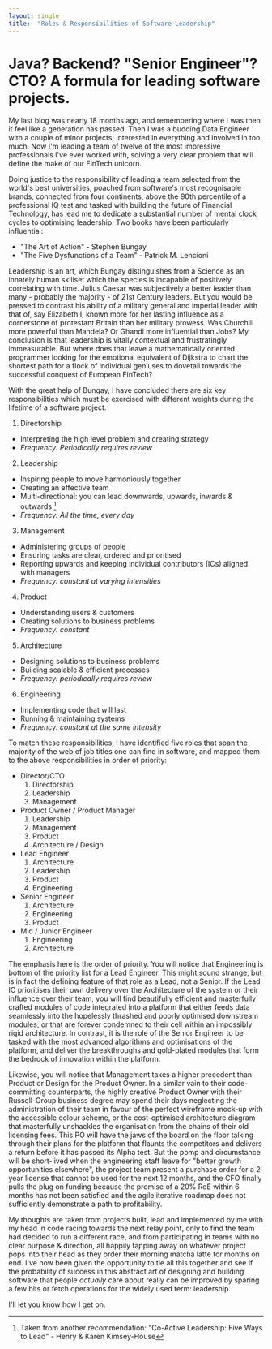 ```yaml
---
layout: single
title:  "Roles & Responsibilities of Software Leadership"
---
```

# Java? Backend? "Senior Engineer"? CTO? A formula for leading software projects.

My last blog was nearly 18 months ago, and remembering where I was then it feel like a generation has passed. Then I was a budding Data Engineer with a couple of minor projects; interested in everything and involved in too much. Now I'm leading a team of twelve of the most impressive professionals I've ever worked with, solving a very clear problem that will define the make of our FinTech unicorn.

Doing justice to the responsibility of leading a team selected from the world's best universities, poached from software's most recognisable brands, connected from four continents, above the 90th percentile of a professional IQ test and tasked with building the future of Financial Technology, has lead me to dedicate a substantial number of mental clock cycles to optimising leadership. Two books have been particularly influential:
* "The Art of Action" - Stephen Bungay
* "The Five Dysfunctions of a Team" - Patrick M. Lencioni

Leadership is an art, which Bungay distinguishes from a Science as an innately human skillset which the species is incapable of positively correlating with time. Julius Caesar was subjectively a better leader than many - probably the majority - of 21st Century leaders. But you would be pressed to contrast his ability of a military general and imperial leader with that of, say Elizabeth I, known more for her lasting influence as a cornerstone of protestant Britain than her military prowess. Was Churchill more powerful than Mandela? Or Ghandi more influential than Jobs? My conclusion is that leadership is vitally contextual and frustratingly immeasurable. But where does that leave a mathematically oriented programmer looking for the emotional equivalent of Dijkstra to chart the shortest path for a flock of individual geniuses to dovetail towards the successful conquest of European FinTech?

With the great help of Bungay, I have concluded there are six key responsibilities which must be exercised with different weights during the lifetime of a software project:
1. Directorship
  * Interpreting the high level problem and creating strategy
  * *Frequency: Periodically requires review*
2. Leadership
  * Inspiring people to move harmoniously together
  * Creating an effective team
  * Multi-directional: you can lead downwards, upwards, inwards & outwards [^1]
  * *Frequency: All the time, every day*
3. Management
  * Administering groups of people
  * Ensuring tasks are clear, ordered and prioritised
  * Reporting upwards and keeping individual contributors (ICs) aligned with managers
  * *Frequency: constant at varying intensities*
4. Product
  * Understanding users & customers
  * Creating solutions to business problems
  * *Frequency: constant*
5. Architecture
  * Designing solutions to business problems
  * Building scalable & efficient processes
  * *Frequency: periodically requires review*
6. Engineering
  * Implementing code that will last
  * Running & maintaining systems
  * *Frequency: constant at the same intensity*

To match these responsibilities, I have identified five roles that span the majority of the web of job titles one can find in software, and mapped them to the above responsibilities in order of priority:
* Director/CTO
  1. Directorship
  2. Leadership
  3. Management
* Product Owner / Product Manager
  1. Leadership
  2. Management
  3. Product
  4. Architecture / Design
* Lead Engineer
  1. Architecture
  2. Leadership
  3. Product
  4. Engineering
* Senior Engineer
  1. Architecture
  2. Engineering
  3. Product
* Mid / Junior Engineer
  1. Engineering
  2. Architecture

The emphasis here is the order of priority. You will notice that Engineering is bottom of the priority list for a Lead Engineer. This might sound strange, but is in fact the defining feature of that role as a Lead, not a Senior. If the Lead IC prioritises their own delivery over the Architecture of the system or their influence over their team, you will find beautifully efficient and masterfully crafted modules of code integrated into a platform that either feeds data seamlessly into the hopelessly thrashed and poorly optimised downstream modules, or that are forever condemned to their cell within an impossibly rigid architecture. In contrast, it is the role of the Senior Engineer to be tasked with the most advanced algorithms and optimisations of the platform, and deliver the breakthroughs and gold-plated modules that form the bedrock of innovation within the platform.

Likewise, you will notice that Management takes a higher precedent than Product or Design for the Product Owner. In a similar vain to their code-committing counterparts, the highly creative Product Owner with their Russell-Group business degree may spend their days neglecting the administration of their team in favour of the perfect wireframe mock-up with the accessible colour scheme, or the cost-optimised architecture diagram that masterfully unshackles the organisation from the chains of their old licensing fees. This PO will have the jaws of the board on the floor talking through their plans for the platform that flaunts the competitors and delivers a return before it has passed its Alpha test. But the pomp and circumstance will be short-lived when the engineering staff leave for "better growth opportunities elsewhere", the project team present a purchase order for a 2 year license that cannot be used for the next 12 months, and the CFO finally pulls the plug on funding because the promise of a 20% RoE within 6 months has not been satisfied and the agile iterative roadmap does not sufficiently demonstrate a path to profitability.

My thoughts are taken from projects built, lead and implemented by me with my head in code racing towards the next relay point, only to find the team had decided to run a different race, and from participating in teams with no clear purpose & direction, all happily tapping away on whatever project pops into their head as they order their morning matcha latte for months on end. I've now been given the opportunity to tie all this together and see if the probability of success in this abstract art of designing and building software that people *actually* care about really can be improved by sparing a few bits or fetch operations for the widely used term: leadership.

I'll let you know how I get on.


[^1]: Taken from another recommendation: "Co-Active Leadership: Five Ways to Lead" - Henry & Karen Kimsey-House
